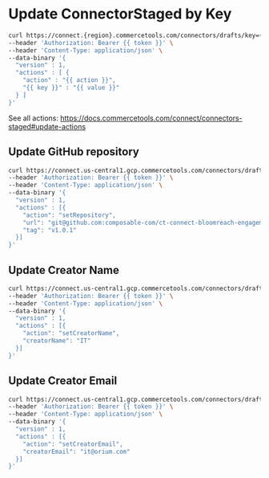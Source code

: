 # Update ConnectorStaged by Key

```bash
curl https://connect.{region}.commercetools.com/connectors/drafts/key={key} -i \
--header 'Authorization: Bearer {{ token }}' \
--header 'Content-Type: application/json' \
--data-binary '{
  "version" : 1,
  "actions" : [ {
    "action" : "{{ action }}",
    "{{ key }}" : "{{ value }}"
  } ]
}'
```

See all actions: https://docs.commercetools.com/connect/connectors-staged#update-actions

## Update GitHub repository

```bash
curl https://connect.us-central1.gcp.commercetools.com/connectors/drafts/key=orium-ct-connect-bloomreach-engagement -i \
--header 'Authorization: Bearer {{ token }}' \
--header 'Content-Type: application/json' \
--data-binary '{
  "version" : 1,
  "actions" : [{
    "action": "setRepository",
    "url": "git@github.com:composable-com/ct-connect-bloomreach-engagement.git",
    "tag": "v1.0.1"
  }]
}'
```

## Update Creator Name

```bash
curl https://connect.us-central1.gcp.commercetools.com/connectors/drafts/key=orium-ct-connect-bloomreach-engagement -i \
--header 'Authorization: Bearer {{ token }}' \
--header 'Content-Type: application/json' \
--data-binary '{
  "version" : 1,
  "actions" : [{
    "action": "setCreatorName",
    "creatorName": "IT"
  }]
}'
```

## Update Creator Email

```bash
curl https://connect.us-central1.gcp.commercetools.com/connectors/drafts/key=orium-ct-connect-bloomreach-engagement -i \
--header 'Authorization: Bearer {{ token }}' \
--header 'Content-Type: application/json' \
--data-binary '{
  "version" : 1,
  "actions" : [{
    "action": "setCreatorEmail",
    "creatorEmail": "it@orium.com"
  }]
}'
```
